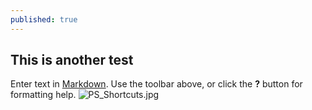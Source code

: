 ```yaml
---
published: true
---
```

## This is another test

Enter text in [Markdown](http://daringfireball.net/projects/markdown/). Use the toolbar above, or click the **?** button for formatting help.
![PS_Shortcuts.jpg]({{site.baseurl}}/_posts/PS_Shortcuts.jpg)
